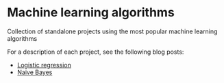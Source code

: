 # Machine learning algorithms

Collection of standalone projects using the most popular machine learning algorithms

For a description of each project, see the following blog posts:

- [Logistic regression](https://towardsdatascience.com/understanding-logistic-regression-step-by-step-704a78be7e0a)
- [Naive Bayes](https://towardsdatascience.com/implementing-a-naive-bayes-classifier-for-text-categorization-in-five-steps-f9192cdd54c3)
